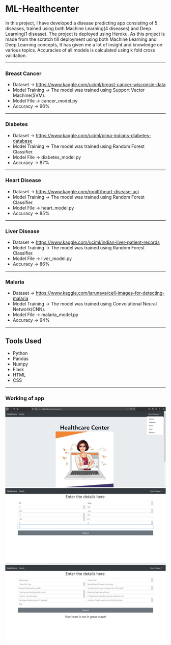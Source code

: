 # ML-Healthcenter
In this project, I have developed a disease predicting app consisting of 5 diseases, trained using both Machine Learning(4 diseases) and Deep Learning(1 disease). The project is deployed using Heroku. As this project is made from the scratch till deployment using both Machine Learning and Deep Learning concepts, It has given me a lot of insight and knowledge on various topics. Accuracies of all models is calculated using k fold cross validation.
____________________________________________________________________________________________________________________________________________________________________________
### Breast Cancer
* Dataset -> https://www.kaggle.com/uciml/breast-cancer-wisconsin-data
* Model Training -> The model was trained using Support Vector Machine(SVM).
* Model File -> cancer_model.py
* Accuracy -> 96%
____________________________________________________________________________________________________________________________________________________________________________
### Diabetes
* Dataset -> https://www.kaggle.com/uciml/pima-indians-diabetes-database
* Model Training -> The model was trained using Random Forest Classifier.
* Model File -> diabetes_model.py
* Accuracy -> 87%
____________________________________________________________________________________________________________________________________________________________________________
### Heart Disease
* Dataset -> https://www.kaggle.com/ronitf/heart-disease-uci
* Model Training -> The model was trained using Random Forest Classifier.
* Model File -> heart_model.py
* Accuracy -> 85%
____________________________________________________________________________________________________________________________________________________________________________
### Liver Disease
* Dataset -> https://www.kaggle.com/uciml/indian-liver-patient-records
* Model Training -> The model was trained using Random Forest Classifier.
* Model File -> liver_model.py
* Accuracy -> 86%
____________________________________________________________________________________________________________________________________________________________________________
### Malaria
* Dataset -> https://www.kaggle.com/iarunava/cell-images-for-detecting-malaria
* Model Training -> The model was trained using Convolutional Neural Network(CNN).
* Model File -> malaria_model.py
* Accuracy -> 94%
____________________________________________________________________________________________________________________________________________________________________________
## Tools Used
* Python
* Pandas
* Numpy
* Flask
* HTML
* CSS
_______________________________________________________________________________________________________________________________________________________________________________
### Working of app
![](static/1.JPG)
![](static/2.JPG)
![](static/3.JPG)
